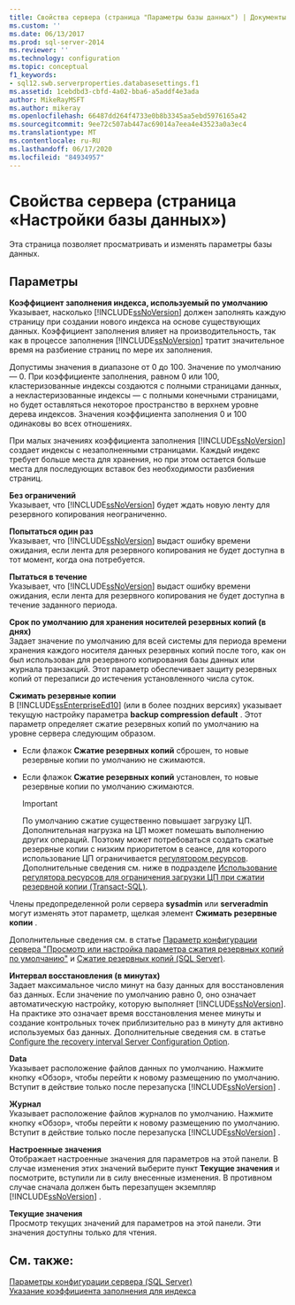 ```yaml
---
title: Свойства сервера (страница "Параметры базы данных") | Документы Майкрософт
ms.custom: ''
ms.date: 06/13/2017
ms.prod: sql-server-2014
ms.reviewer: ''
ms.technology: configuration
ms.topic: conceptual
f1_keywords:
- sql12.swb.serverproperties.databasesettings.f1
ms.assetid: 1cebdbd3-cbfd-4a02-bba6-a5addf4e3ada
author: MikeRayMSFT
ms.author: mikeray
ms.openlocfilehash: 66487dd264f4733e0b8b3345aa5ebd5976165a42
ms.sourcegitcommit: 9ee72c507ab447ac69014a7eea4e43523a0a3ec4
ms.translationtype: MT
ms.contentlocale: ru-RU
ms.lasthandoff: 06/17/2020
ms.locfileid: "84934957"
---
```

# <a name="server-properties-database-settings-page"></a>Свойства сервера (страница «Настройки базы данных»)
  Эта страница позволяет просматривать и изменять параметры базы данных.  
  
## <a name="options"></a>Параметры  
 **Коэффициент заполнения индекса, используемый по умолчанию**  
 Указывает, насколько [!INCLUDE[ssNoVersion](../../includes/ssnoversion-md.md)] должен заполнять каждую страницу при создании нового индекса на основе существующих данных. Коэффициент заполнения влияет на производительность, так как в процессе заполнения [!INCLUDE[ssNoVersion](../../includes/ssnoversion-md.md)] тратит значительное время на разбиение страниц по мере их заполнения.  
  
 Допустимы значения в диапазоне от 0 до 100. Значение по умолчанию — 0. При коэффициенте заполнения, равном 0 или 100, кластеризованные индексы создаются с полными страницами данных, а некластеризованные индексы — с полными конечными страницами, но будет оставляться некоторое пространство в верхнем уровне дерева индексов. Значения коэффициента заполнения 0 и 100 одинаковы во всех отношениях.  
  
 При малых значениях коэффициента заполнения [!INCLUDE[ssNoVersion](../../includes/ssnoversion-md.md)] создает индексы с незаполненными страницами. Каждый индекс требует больше места для хранения, но при этом остается больше места для последующих вставок без необходимости разбиения страниц.  
  
 **Без ограничений**  
 Указывает, что [!INCLUDE[ssNoVersion](../../includes/ssnoversion-md.md)] будет ждать новую ленту для резервного копирования неограниченно.  
  
 **Попытаться один раз**  
 Указывает, что [!INCLUDE[ssNoVersion](../../includes/ssnoversion-md.md)] выдаст ошибку времени ожидания, если лента для резервного копирования не будет доступна в тот момент, когда она потребуется.  
  
 **Пытаться в течение**  
 Указывает, что [!INCLUDE[ssNoVersion](../../includes/ssnoversion-md.md)] выдаст ошибку времени ожидания, если лента для резервного копирования не будет доступна в течение заданного периода.  
  
 **Срок по умолчанию для хранения носителей резервных копий (в днях)**  
 Задает значение по умолчанию для всей системы для периода времени хранения каждого носителя данных резервных копий после того, как он был использован для резервного копирования базы данных или журнала транзакций. Этот параметр обеспечивает защиту резервных копий от перезаписи до истечения установленного числа суток.  
  
 **Сжимать резервные копии**  
 В [!INCLUDE[ssEnterpriseEd10](../../includes/ssenterpriseed10-md.md)] (или в более поздних версиях) указывает текущую настройку параметра **backup compression default** . Этот параметр определяет сжатие резервных копий по умолчанию на уровне сервера следующим образом.  
  
-   Если флажок **Сжатие резервных копий** сброшен, то новые резервные копии по умолчанию не сжимаются.  
  
-   Если флажок **Сжатие резервных копий** установлен, то новые резервные копии по умолчанию сжимаются.  
  
    > [!IMPORTANT]  
    >  По умолчанию сжатие существенно повышает загрузку ЦП. Дополнительная нагрузка на ЦП может помешать выполнению других операций. Поэтому может потребоваться создать сжатые резервные копии с низким приоритетом в сеансе, для которого использование ЦП ограничивается [регулятором ресурсов](../../relational-databases/resource-governor/resource-governor.md). Дополнительные сведения см. ниже в подразделе [Использование регулятора ресурсов для ограничения загрузки ЦП при сжатии резервной копии (Transact-SQL)](../../relational-databases/backup-restore/use-resource-governor-to-limit-cpu-usage-by-backup-compression-transact-sql.md).  
  
 Члены предопределенной роли сервера **sysadmin** или **serveradmin** могут изменять этот параметр, щелкая элемент **Сжимать резервные копии** .  
  
 Дополнительные сведения см. в статье [Параметр конфигурации сервера "Просмотр или настройка параметра сжатия резервных копий по умолчанию"](view-or-configure-the-backup-compression-default-server-configuration-option.md) и [Сжатие резервных копий (SQL Server)](../../relational-databases/backup-restore/backup-compression-sql-server.md).  
  
 **Интервал восстановления (в минутах)**  
 Задает максимальное число минут на базу данных для восстановления баз данных. Если значение по умолчанию равно 0, оно означает автоматическую настройку, которую выполняет [!INCLUDE[ssNoVersion](../../includes/ssnoversion-md.md)]. На практике это означает время восстановления менее минуты и создание контрольных точек приблизительно раз в минуту для активно используемых баз данных. Дополнительные сведения см. в статье [Configure the recovery interval Server Configuration Option](configure-the-recovery-interval-server-configuration-option.md).  
  
 **Data**  
 Указывает расположение файлов данных по умолчанию. Нажмите кнопку «Обзор», чтобы перейти к новому размещению по умолчанию. Вступит в действие только после перезапуска [!INCLUDE[ssNoVersion](../../includes/ssnoversion-md.md)] .  
  
 **Журнал**  
 Указывает расположение файлов журналов по умолчанию. Нажмите кнопку «Обзор», чтобы перейти к новому размещению по умолчанию. Вступит в действие только после перезапуска [!INCLUDE[ssNoVersion](../../includes/ssnoversion-md.md)] .  
  
 **Настроенные значения**  
 Отображает настроенные значения для параметров на этой панели. В случае изменения этих значений выберите пункт **Текущие значения** и посмотрите, вступили ли в силу внесенные изменения. В противном случае сначала должен быть перезапущен экземпляр [!INCLUDE[ssNoVersion](../../includes/ssnoversion-md.md)] .  
  
 **Текущие значения**  
 Просмотр текущих значений для параметров на этой панели. Эти значения доступны только для чтения.  
  
## <a name="see-also"></a>См. также:  
 [Параметры конфигурации сервера (SQL Server)](server-configuration-options-sql-server.md)   
 [Указание коэффициента заполнения для индекса](../../relational-databases/indexes/specify-fill-factor-for-an-index.md)  
  
  
